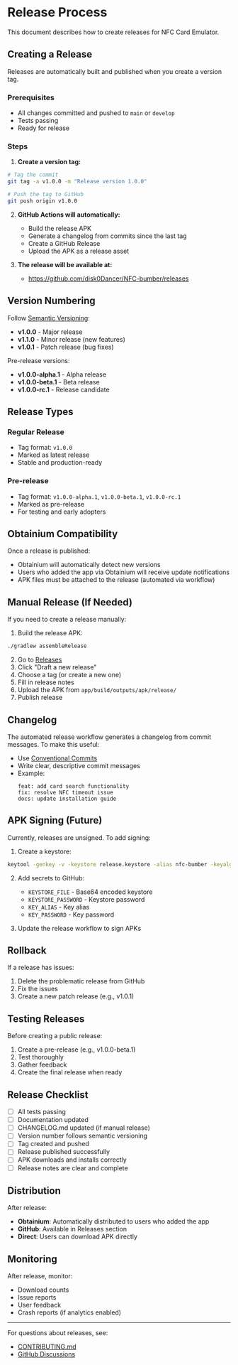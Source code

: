 # Release Process

This document describes how to create releases for NFC Card Emulator.

## Creating a Release

Releases are automatically built and published when you create a version tag.

### Prerequisites

- All changes committed and pushed to `main` or `develop`
- Tests passing
- Ready for release

### Steps

1. **Create a version tag:**

```bash
# Tag the commit
git tag -a v1.0.0 -m "Release version 1.0.0"

# Push the tag to GitHub
git push origin v1.0.0
```

2. **GitHub Actions will automatically:**
   - Build the release APK
   - Generate a changelog from commits since the last tag
   - Create a GitHub Release
   - Upload the APK as a release asset

3. **The release will be available at:**
   - https://github.com/disk0Dancer/NFC-bumber/releases

## Version Numbering

Follow [Semantic Versioning](https://semver.org/):

- **v1.0.0** - Major release
- **v1.1.0** - Minor release (new features)
- **v1.0.1** - Patch release (bug fixes)

Pre-release versions:
- **v1.0.0-alpha.1** - Alpha release
- **v1.0.0-beta.1** - Beta release
- **v1.0.0-rc.1** - Release candidate

## Release Types

### Regular Release
- Tag format: `v1.0.0`
- Marked as latest release
- Stable and production-ready

### Pre-release
- Tag format: `v1.0.0-alpha.1`, `v1.0.0-beta.1`, `v1.0.0-rc.1`
- Marked as pre-release
- For testing and early adopters

## Obtainium Compatibility

Once a release is published:
- Obtainium will automatically detect new versions
- Users who added the app via Obtainium will receive update notifications
- APK files must be attached to the release (automated via workflow)

## Manual Release (If Needed)

If you need to create a release manually:

1. Build the release APK:
```bash
./gradlew assembleRelease
```

2. Go to [Releases](https://github.com/disk0Dancer/NFC-bumber/releases)
3. Click "Draft a new release"
4. Choose a tag (or create a new one)
5. Fill in release notes
6. Upload the APK from `app/build/outputs/apk/release/`
7. Publish release

## Changelog

The automated release workflow generates a changelog from commit messages. To make this useful:

- Use [Conventional Commits](https://www.conventionalcommits.org/)
- Write clear, descriptive commit messages
- Example:
  ```
  feat: add card search functionality
  fix: resolve NFC timeout issue
  docs: update installation guide
  ```

## APK Signing (Future)

Currently, releases are unsigned. To add signing:

1. Create a keystore:
```bash
keytool -genkey -v -keystore release.keystore -alias nfc-bumber -keyalg RSA -keysize 2048 -validity 10000
```

2. Add secrets to GitHub:
   - `KEYSTORE_FILE` - Base64 encoded keystore
   - `KEYSTORE_PASSWORD` - Keystore password
   - `KEY_ALIAS` - Key alias
   - `KEY_PASSWORD` - Key password

3. Update the release workflow to sign APKs

## Rollback

If a release has issues:

1. Delete the problematic release from GitHub
2. Fix the issues
3. Create a new patch release (e.g., v1.0.1)

## Testing Releases

Before creating a public release:

1. Create a pre-release (e.g., v1.0.0-beta.1)
2. Test thoroughly
3. Gather feedback
4. Create the final release when ready

## Release Checklist

- [ ] All tests passing
- [ ] Documentation updated
- [ ] CHANGELOG.md updated (if manual release)
- [ ] Version number follows semantic versioning
- [ ] Tag created and pushed
- [ ] Release published successfully
- [ ] APK downloads and installs correctly
- [ ] Release notes are clear and complete

## Distribution

After release:
- **Obtainium**: Automatically distributed to users who added the app
- **GitHub**: Available in Releases section
- **Direct**: Users can download APK directly

## Monitoring

After release, monitor:
- Download counts
- Issue reports
- User feedback
- Crash reports (if analytics enabled)

---

For questions about releases, see:
- [CONTRIBUTING.md](../CONTRIBUTING.md)
- [GitHub Discussions](https://github.com/disk0Dancer/NFC-bumber/discussions)
